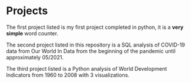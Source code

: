 # Projects 

The first project listed is my first project completed in python, it is a __very simple__ word counter. 

The second project listed in this repository is a SQL analysis of COVID-19 data from Our World In Data 
from the beginning of the pandemic until approximately 05/2021. 

The third project listed is a Python analysis of World Development Indicators from 1960 to 2008 with 3 visualizations. 
